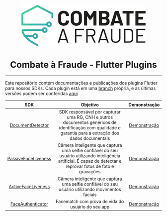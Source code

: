 <div align="center">
  
  [<img width="400px" src="/resources/combateafraude_logo.png?raw=true">](https://combateafraude.com)

  # Combate à Fraude - Flutter Plugins
</div>

<hr>

Este repositório contém documentações e publicações dos plugins Flutter para nossos SDKs. Cada plugin está em uma [branch](https://github.com/combateafraude/Flutter/branches) própria, e as últimas versões podem ser conferidas [aqui](https://github.com/combateafraude/Flutter/releases)

| SDK | Objetivo | Demonstração |
| :--: | :--: | :--: |
| [DocumentDetector](https://github.com/combateafraude/Flutter/tree/document-detector) | SDK responsável por capturar uma RG, CNH e outros documentos genéricos de identificação com qualidade e garantia para a extração dos dados documentais | [Demonstração](https://youtu.be/QZrxPC65aPk) |
| [PassiveFaceLiveness](https://github.com/combateafraude/Flutter/tree/passive-face-liveness) | Câmera inteligente que captura uma selfie confiável do seu usuário utilizando inteligência artificial. É capaz de detectar e reprovar fotos de foto e gravações | [Demonstração](https://youtu.be/HrEt-DVkCJE) |
| [ActiveFaceLiveness](https://github.com/combateafraude/Flutter/tree/active-face-liveness) | Câmera inteligente que captura uma selfie confiável do seu usuário utilizando movimentos faciais | [Demonstração](https://youtu.be/RjUTagXgotQ) |
| [FaceAuthenticator](https://github.com/combateafraude/Flutter/tree/face-authenticator) | Facematch com prova de vida do usuário do seu app | [Demonstração](https://youtu.be/tuA_oUcFLYg) |
